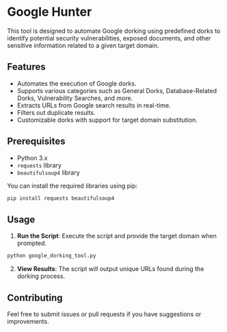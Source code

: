 # Google Hunter

This tool is designed to automate Google dorking using predefined dorks to identify potential security vulnerabilities, exposed documents, and other sensitive information related to a given target domain.

## Features

- Automates the execution of Google dorks.
- Supports various categories such as General Dorks, Database-Related Dorks, Vulnerability Searches, and more.
- Extracts URLs from Google search results in real-time.
- Filters out duplicate results.
- Customizable dorks with support for target domain substitution.

## Prerequisites

- Python 3.x
- `requests` library
- `beautifulsoup4` library

You can install the required libraries using pip:

```sh
pip install requests beautifulsoup4
```

## Usage

1. **Run the Script**: Execute the script and provide the target domain when prompted.

```sh
python google_dorking_tool.py
```

2. **View Results**: The script will output unique URLs found during the dorking process.



## Contributing

Feel free to submit issues or pull requests if you have suggestions or improvements.
